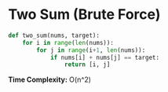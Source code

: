 # Two Sum (Brute Force)

```python
def two_sum(nums, target):
    for i in range(len(nums)):
        for j in range(i+1, len(nums)):
            if nums[i] + nums[j] == target:
                return [i, j]
```

**Time Complexity:** O(n^2)